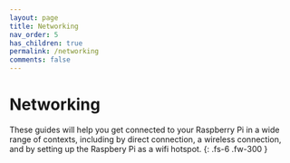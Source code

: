 ```yaml
---
layout: page
title: Networking
nav_order: 5
has_children: true
permalink: /networking
comments: false
---
```


# Networking

These guides will help you get connected to your Raspberry Pi in a wide range of contexts, including by direct connection, a wireless connection, and by setting up the Raspbery Pi as a wifi hotspot.
{: .fs-6 .fw-300 }
